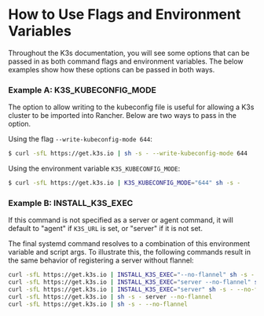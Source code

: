 
# How to Use Flags and Environment Variables

Throughout the K3s documentation, you will see some options that can be passed in as both command flags and environment variables. The below examples show how these options can be passed in both ways.

### Example A: K3S_KUBECONFIG_MODE

The option to allow writing to the kubeconfig file is useful for allowing a K3s cluster to be imported into Rancher. Below are two ways to pass in the option.

Using the flag `--write-kubeconfig-mode 644`:

```bash
$ curl -sfL https://get.k3s.io | sh -s - --write-kubeconfig-mode 644
```
Using the environment variable `K3S_KUBECONFIG_MODE`:

```bash
$ curl -sfL https://get.k3s.io | K3S_KUBECONFIG_MODE="644" sh -s -
```

### Example B: INSTALL_K3S_EXEC

If this command is not specified as a server or agent command, it will default to "agent" if `K3S_URL` is set, or "server" if it is not set.

The final systemd command resolves to a combination of this environment variable and script args. To illustrate this, the following commands result in the same behavior of registering a server without flannel:

```bash
curl -sfL https://get.k3s.io | INSTALL_K3S_EXEC="--no-flannel" sh -s -
curl -sfL https://get.k3s.io | INSTALL_K3S_EXEC="server --no-flannel" sh -s -
curl -sfL https://get.k3s.io | INSTALL_K3S_EXEC="server" sh -s - --no-flannel
curl -sfL https://get.k3s.io | sh -s - server --no-flannel
curl -sfL https://get.k3s.io | sh -s - --no-flannel
```